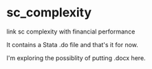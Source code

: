 # sc_complexity
link sc complexity with financial performance

It contains a Stata .do file and that's it for now. 

I'm exploring the possiblity of putting .docx here.
